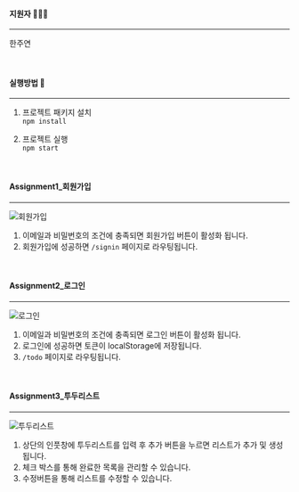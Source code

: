 #### 지원자 👩🏻‍💻

---

한주연

<br />

#### 실행방법 🚀

---

1. 프로젝트 패키지 설치  
   `npm install`

2. 프로젝트 실행  
   `npm start`

<br />

#### Assignment1\_회원가입

---

![회원가입](https://github.com/ju-ju2/wanted-pre-onboarding-frontend/assets/71650663/e9385b13-c608-4393-acd7-8e4c7c8c0bae)

1. 이메일과 비밀번호의 조건에 충족되면 회원가입 버튼이 활성화 됩니다.
2. 회원가입에 성공하면 `/signin` 페이지로 라우팅됩니다.

<br />

#### Assignment2\_로그인

---

![로그인](https://github.com/ju-ju2/wanted-pre-onboarding-frontend/assets/71650663/8da587d3-1062-42cc-9dc0-b47bd701e2bf)

1. 이메일과 비밀번호의 조건에 충족되면 로그인 버튼이 활성화 됩니다.
2. 로그인에 성공하면 토큰이 localStorage에 저장됩니다.
3. `/todo` 페이지로 라우팅됩니다.

<br />

#### Assignment3\_투두리스트

---

![투두리스트](https://github.com/ju-ju2/wanted-pre-onboarding-frontend/assets/71650663/b49604ba-d450-42f9-9339-bde531920a8b)

1. 상단의 인풋창에 투두리스트를 입력 후 추가 버튼을 누르면 리스트가 추가 및 생성됩니다.
2. 체크 박스를 통해 완료한 목록을 관리할 수 있습니다.
3. 수정버튼을 통해 리스트를 수정할 수 있습니다.
